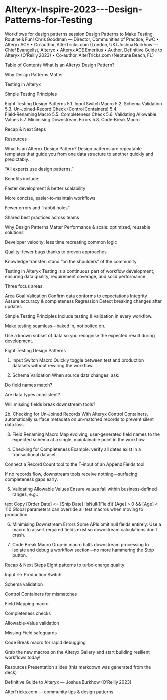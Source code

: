 # Alteryx-Inspire-2023---Design-Patterns-for-Testing
Workflows for design patterns session
Design Patterns to Make Testing Routine & Fun!
Chris Goodman — Director, Communities of Practice, PwC • Alteryx ACE • Co‑author, AlterTricks.com (London, UK)
Joshua Burkhow — Chief Evangelist, Alteryx • Alteryx ACE Emeritus • Author, Definitive Guide to Alteryx (O’Reilly 2023) • Co‑author, AlterTricks.com (Neptune Beach, FL)

Table of Contents
What Is an Alteryx Design Pattern?

Why Design Patterns Matter

Testing in Alteryx

Simple Testing Principles

Eight Testing Design Patterns
5.1. Input Switch Macro
5.2. Schema Validation
5.3. Un‑Joined‑Record Check (Control Containers)
5.4. Field‑Renaming Macro
5.5. Completeness Check
5.6. Validating Allowable Values
5.7. Minimising Downstream Errors
5.8. Code‑Break Macro

Recap & Next Steps

Resources

What Is an Alteryx Design Pattern?
Design patterns are repeatable templates that guide you from one data structure to another quickly and predictably.

“All experts use design patterns.”

Benefits include:

Faster development & better scalability

More concise, easier‑to‑maintain workflows

Fewer errors and “rabbit holes”

Shared best practices across teams

Why Design Patterns Matter
Performance & scale: optimized, reusable solutions

Developer velocity: less time recreating common logic

Quality: fewer bugs thanks to proven approaches

Knowledge transfer: stand “on the shoulders” of the community

Testing in Alteryx
Testing is a continuous part of workflow development, ensuring data quality, requirement coverage, and solid performance.

Three focus areas:

Area	Goal
Validation	Confirm data conforms to expectations
Integrity	Assure accuracy & completeness
Regression	Detect breaking changes after updates

Simple Testing Principles
Include testing & validation in every workflow.

Make testing seamless—baked in, not bolted on.

Use a known subset of data so you recognise the expected result during development.

Eight Testing Design Patterns
1. Input Switch Macro
Quickly toggle between test and production datasets without rewiring the workflow.

2. Schema Validation
When source data changes, ask:

Do field names match?

Are data types consistent?

Will missing fields break downstream tools?

2b. Checking for Un‑Joined Records
With Alteryx Control Containers, automatically surface metadata on un‑matched records to prevent silent data loss.

3. Field Renaming Macro
Map evolving, user‑generated field names to the expected schema at a single, maintainable point in the workflow.

4. Checking for Completeness
Example: verify all dates exist in a transactional dataset.

Connect a Record Count tool to the T‑input of an Append Fields tool.

If no records flow, downstream tools receive nothing—surfacing completeness gaps early.

5. Validating Allowable Values
Ensure values fall within business‑defined ranges, e.g.:

text
Copy
[Order Date] <= [Ship Date]
!IsNull([Field])
[Age] > 0 && [Age] < 110
Global parameters can override all test macros when moving to production.

6. Minimising Downstream Errors
Some APIs omit null fields entirely. Use a macro to assert required fields exist so downstream calculations don’t crash.

7. Code Break Macro
Drop‑in macro halts downstream processing to isolate and debug a workflow section—no more hammering the Stop button.

Recap & Next Steps
Eight patterns to turbo‑charge quality:

Input ↔︎ Production Switch

Schema validation

Control Containers for mismatches

Field Mapping macro

Completeness checks

Allowable‑Value validation

Missing‑Field safeguards

Code Break macro for rapid debugging

Grab the new macros on the Alteryx Gallery and start building resilient workflows today!

Resources
Presentation slides (this markdown was generated from the deck)

Definitive Guide to Alteryx — Joshua Burkhow (O’Reilly 2023)

AlterTricks.com — community tips & design patterns

